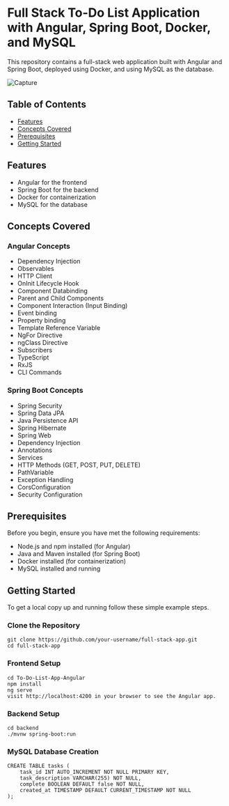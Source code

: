 # Full Stack To-Do List Application with Angular, Spring Boot, Docker, and MySQL

This repository contains a full-stack web application built with Angular and Spring Boot, deployed using Docker, and using MySQL as the database.

![Capture](https://github.com/Aymen-Nacer/Full-Stack-To-Do-List-App/assets/67188835/7831ce49-a229-4617-8afd-683f2ef47a8b)


## Table of Contents

- [Features](#features)
- [Concepts Covered](#concepts-covered)
- [Prerequisites](#prerequisites)
- [Getting Started](#getting-started)



## Features

- Angular for the frontend
- Spring Boot for the backend
- Docker for containerization
- MySQL for the database

## Concepts Covered

### Angular Concepts

- Dependency Injection
- Observables
- HTTP Client
- OnInit Lifecycle Hook
- Component Databinding
- Parent and Child Components
- Component Interaction (Input Binding)
- Event binding
- Property binding
- Template Reference Variable
- NgFor Directive
- ngClass Directive
- Subscribers
- TypeScript
- RxJS
- CLI Commands


### Spring Boot Concepts

- Spring Security
- Spring Data JPA
- Java Persistence API
- Spring Hibernate
- Spring Web
- Dependency Injection
- Annotations
- Services
- HTTP Methods (GET, POST, PUT, DELETE)
- PathVariable
- Exception Handling
- CorsConfiguration
- Security Configuration


## Prerequisites

Before you begin, ensure you have met the following requirements:

- Node.js and npm installed (for Angular)
- Java and Maven installed (for Spring Boot)
- Docker installed (for containerization)
- MySQL installed and running

## Getting Started

To get a local copy up and running follow these simple example steps.

### Clone the Repository

```
git clone https://github.com/your-username/full-stack-app.git
cd full-stack-app
```

### Frontend Setup

```
cd To-Do-List-App-Angular
npm install
ng serve
visit http://localhost:4200 in your browser to see the Angular app.
```

### Backend Setup


```
cd backend
./mvnw spring-boot:run
```

### MySQL Database Creation

```
CREATE TABLE tasks (
    task_id INT AUTO_INCREMENT NOT NULL PRIMARY KEY,
    task_description VARCHAR(255) NOT NULL,
    complete BOOLEAN DEFAULT false NOT NULL,
    created_at TIMESTAMP DEFAULT CURRENT_TIMESTAMP NOT NULL
);
```








